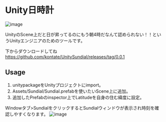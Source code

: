 # Unity日時計
![image](https://user-images.githubusercontent.com/54279730/223413624-cae141f5-7b6b-472f-ae90-ca6513f4a7f6.png)

UnityのScene上だと日が昇ってるのにもう朝4時だなんて認められない！！というUnityエンジニアのためのツールです。

下からダウンロードしてね
https://github.com/kontate/UnitySundial/releases/tag/0.0.1

## Usage
1. unitypackageをUnityプロジェクトにimport。
2. Assets/Sundial/Sundial.prefabを使いたいScene上に追加。
3. 追加したPrefabのinspector上でLatitudeを自身の住む緯度に設定。

Windowタブ>SundialをクリックするとSundialウィンドウが表示され時刻を確認しやすくなります。
![image](https://user-images.githubusercontent.com/54279730/223413764-84ee5fe9-8cea-44cf-bf64-6dd40444076c.png)

